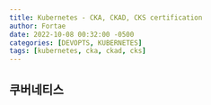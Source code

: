```yaml
---
title: Kubernetes - CKA, CKAD, CKS certification
author: Fortae
date: 2022-10-08 00:32:00 -0500
categories: [DEVOPTS, KUBERNETES]
tags: [kubernetes, cka, ckad, cks]
---
```


## 쿠버네티스
